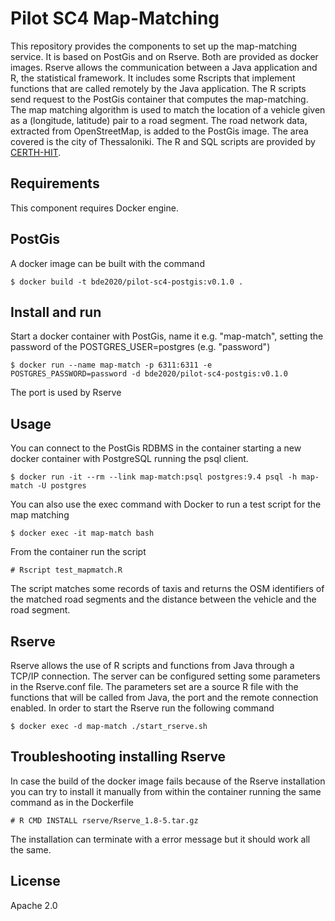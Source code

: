 Pilot SC4 Map-Matching
=====================
This repository provides the components to set up the map-matching service. It is based on PostGis and on Rserve. Both are
provided as docker images. Rserve allows the communication between a Java application and R, the statistical framework. It
includes some Rscripts that implement functions that are called remotely by the Java application. The R scripts send request 
to the PostGis container that computes the map-matching. The map matching algorithm is used to match the location of a vehicle given as a (longitude, latitude) pair
 to a road segment. The road network data, extracted from OpenStreetMap, is added to the PostGis image. The area covered is 
the city of Thessaloniki. The R and SQL scripts are provided by [CERTH-HIT](http://www.imet.gr/).
 

## Requirements

This component requires Docker engine.

## PostGis
A docker image can be built with the command

    $ docker build -t bde2020/pilot-sc4-postgis:v0.1.0 .

## Install and run
Start a docker container with PostGis, name it e.g. "map-match", setting the password of the POSTGRES_USER=postgres (e.g. "password")

    $ docker run --name map-match -p 6311:6311 -e POSTGRES_PASSWORD=password -d bde2020/pilot-sc4-postgis:v0.1.0

The port is used by  Rserve

## Usage
You can connect to the PostGis RDBMS in the container starting a new docker container with PostgreSQL running the psql client.

    $ docker run -it --rm --link map-match:psql postgres:9.4 psql -h map-match -U postgres

You can also use the exec command with Docker to run a test script for the map matching

    $ docker exec -it map-match bash

From the container run the script

    # Rscript test_mapmatch.R

The script matches some records of taxis and returns the OSM identifiers of the matched 
road segments and the distance between the vehicle and the road segment.

## Rserve
Rserve allows the use of R scripts and functions from Java through a TCP/IP connection. The server can be configured
setting some parameters in the Rserve.conf file. The parameters set are a source R file with the functions that will be
called from Java, the port and the remote connection enabled. In order to start the Rserve run the following command 

    $ docker exec -d map-match ./start_rserve.sh


## Troubleshooting installing Rserve
In case the build of the docker image fails because of the Rserve installation you can try to install it manually from
within the container running the same command as in the Dockerfile 

    # R CMD INSTALL rserve/Rserve_1.8-5.tar.gz
 
The installation can terminate with a error message but it should work all the same.

## License
Apache 2.0

